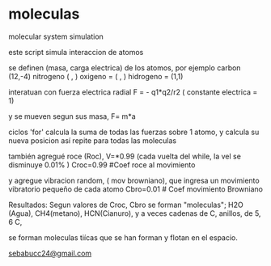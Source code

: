 # moleculas
molecular system simulation 

este script simula interaccion de atomos 

se definen (masa, carga electrica) de los atomos, 
por ejemplo 
carbon (12,-4)
nitrogeno  (  , ) 
oxigeno =  ( , ) 
hidrogeno = (1,1)

interatuan con fuerza electrica radial 
F = - q1*q2/r2   ( constante electrica = 1) 

y se mueven segun sus masa, F= m*a 

ciclos 'for' calcula la suma de todas las fuerzas sobre 1 atomo, y calcula su nueva posicion 
así repite para todas las moleculas

también agregué roce (Roc), V=*0.99 (cada vuelta del while, la vel se disminuye 0.01% )
Croc=0.99  #Coef roce al movimiento

y agregue vibracion random, 
( mov browniano), que ingresa un movimiento vibratorio pequeño de cada atomo
Cbro=0.01   # Coef movimiento Browniano

Resultados: 
Segun valores de Croc, Cbro 
se forman "moleculas"; 
H2O (Agua), CH4(metano), HCN(Cianuro), 
y a veces cadenas de C, anillos, de 5, 6 C, 


se forman moleculas tiícas que se han forman y flotan en el espacio.

sebabucc24@gmail.com









